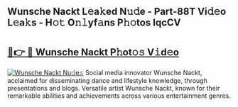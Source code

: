 ## Wunsche Nackt L𝚎a𝚔ed N𝚞𝚍e - Part-88T Vi𝚍𝚎o L𝚎a𝚔s - H𝚘𝚝 O𝚗𝚕yf𝚊ns P𝚑𝚘tos IqcCV

# <h2><a href="http://kf9cwni.oniu.top/?m=Wunsche+Nackt">🔗👉 🔴 Wunsche Nackt P𝚑ot𝚘𝚜 V𝚒d𝚎o</a></h2>

[![Wunsche Nackt Nu𝚍e𝚜](https://i.imgur.com/0qMVB7G.gif)](http://kf9cwni.oniu.top/?m=Wunsche+Nackt)
Social media innovator Wunsche Nackt, acclaimed for disseminating dance and lifestyle knowledge, through presentations and blogs. Versatile artist Wunsche Nackt, known for their remarkable abilities and achievements across various entertainment genres.  
